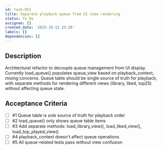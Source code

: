 ```yaml
---
id: task-051
title: Separate playback queue from UI view rendering
status: To Do
assignee: []
created_date: '2025-10-12 23:28'
labels: []
dependencies: []
---
```


## Description

Architectural refactor to decouple queue management from UI display. Currently load_queue() populates queue_view based on playback_context, mixing concerns. Queue table should be single source of truth for playback, with separate methods for rendering different views (library, liked, top25) without affecting queue state.

## Acceptance Criteria
<!-- AC:BEGIN -->
- [ ] #1 Queue table is sole source of truth for playback order
- [ ] #2 load_queue() only shows queue table items
- [ ] #3 Add separate methods: load_library_view(), load_liked_view(), load_top_played_view()
- [ ] #4 playback_context doesn't affect queue operations
- [ ] #5 All queue-related tests pass without view confusion
<!-- AC:END -->
